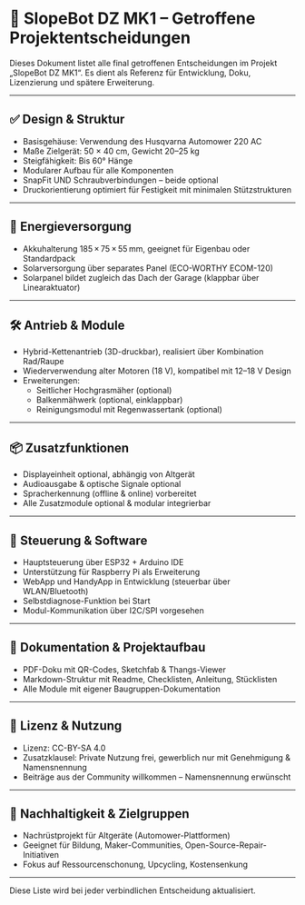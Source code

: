 
# 🧾 SlopeBot DZ MK1 – Getroffene Projektentscheidungen

Dieses Dokument listet alle final getroffenen Entscheidungen im Projekt „SlopeBot DZ MK1“. Es dient als Referenz für Entwicklung, Doku, Lizenzierung und spätere Erweiterung.

---

## ✅ Design & Struktur

- Basisgehäuse: Verwendung des Husqvarna Automower 220 AC
- Maße Zielgerät: 50 × 40 cm, Gewicht 20–25 kg
- Steigfähigkeit: Bis 60° Hänge
- Modularer Aufbau für alle Komponenten
- SnapFit UND Schraubverbindungen – beide optional
- Druckorientierung optimiert für Festigkeit mit minimalen Stützstrukturen

---

## 🔋 Energieversorgung

- Akkuhalterung 185 × 75 × 55 mm, geeignet für Eigenbau oder Standardpack
- Solarversorgung über separates Panel (ECO-WORTHY ECOM-120)
- Solarpanel bildet zugleich das Dach der Garage (klappbar über Linearaktuator)

---

## 🛠️ Antrieb & Module

- Hybrid-Kettenantrieb (3D-druckbar), realisiert über Kombination Rad/Raupe
- Wiederverwendung alter Motoren (18 V), kompatibel mit 12–18 V Design
- Erweiterungen:
  - Seitlicher Hochgrasmäher (optional)
  - Balkenmähwerk (optional, einklappbar)
  - Reinigungsmodul mit Regenwassertank (optional)

---

## 📦 Zusatzfunktionen

- Displayeinheit optional, abhängig von Altgerät
- Audioausgabe & optische Signale optional
- Spracherkennung (offline & online) vorbereitet
- Alle Zusatzmodule optional & modular integrierbar

---

## 🧠 Steuerung & Software

- Hauptsteuerung über ESP32 + Arduino IDE
- Unterstützung für Raspberry Pi als Erweiterung
- WebApp und HandyApp in Entwicklung (steuerbar über WLAN/Bluetooth)
- Selbstdiagnose-Funktion bei Start
- Modul-Kommunikation über I2C/SPI vorgesehen

---

## 🧰 Dokumentation & Projektaufbau

- PDF-Doku mit QR-Codes, Sketchfab & Thangs-Viewer
- Markdown-Struktur mit Readme, Checklisten, Anleitung, Stücklisten
- Alle Module mit eigener Baugruppen-Dokumentation

---

## 🔐 Lizenz & Nutzung

- Lizenz: CC-BY-SA 4.0
- Zusatzklausel: Private Nutzung frei, gewerblich nur mit Genehmigung & Namensnennung
- Beiträge aus der Community willkommen – Namensnennung erwünscht

---

## 🌱 Nachhaltigkeit & Zielgruppen

- Nachrüstprojekt für Altgeräte (Automower-Plattformen)
- Geeignet für Bildung, Maker-Communities, Open-Source-Repair-Initiativen
- Fokus auf Ressourcenschonung, Upcycling, Kostensenkung

---

Diese Liste wird bei jeder verbindlichen Entscheidung aktualisiert.
